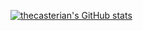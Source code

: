 [![thecasterian's GitHub stats](https://github-readme-stats.vercel.app/api?username=thecasterian)](https://github.com/anuraghazra/github-readme-stats)
